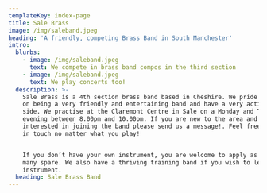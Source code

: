 ```yaml
---
templateKey: index-page
title: Sale Brass
image: /img/saleband.jpeg
heading: 'A friendly, competing Brass Band in South Manchester'
intro:
  blurbs:
    - image: /img/saleband.jpeg
      text: We compete in brass band compos in the third section
    - image: /img/saleband.jpeg
      text: We play concerts too!
  description: >-
    Sale Brass is a 4th section brass band based in Cheshire. We pride ourselves
    on being a very friendly and entertaining band and have a very active social
    side. We practise at the Claremont Centre in Sale on a Monday and Thursday
    evening between 8.00pm and 10.00pm. If you are new to the area and are
    interested in joining the band please send us a message!. Feel free to get
    in touch no matter what you play!


    If you don’t have your own instrument, you are welcome to apply as we have
    many spare. We also have a thriving training band if you wish to learn an
    instrument.
  heading: Sale Brass Band
---
```


